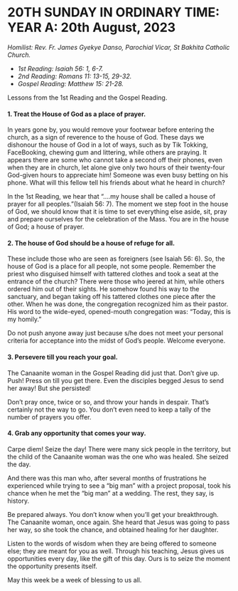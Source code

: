 # 20TH SUNDAY IN ORDINARY TIME: YEAR A: 20th August, 2023
_Homilist: Rev. Fr. James Gyekye Danso, Parochial Vicar, St Bakhita Catholic Church._
- _1st Reading: Isaiah 56: 1, 6-7._
- _2nd Reading: Romans 11: 13-15, 29-32._
- _Gospel Reading: Matthew 15: 21-28._

Lessons from the 1st Reading and the Gospel Reading.

#### 1. Treat the House of God as a place of prayer.

In years gone by, you would remove your footwear before entering the church, as a sign of reverence to the house of God. These days we dishonour the house of God in a lot of ways, such as by Tik Tokking, FaceBooking, chewing gum and littering, while others are praying. It appears there are some who cannot take a second off their phones, even when they are in church, let alone give only two hours of their twenty-four God-given hours to appreciate him! Someone was even busy betting on his phone. What will this fellow tell his friends about what he heard in church?

In the 1st Reading, we hear that “….my house shall be called a house of prayer for all peoples.”(Isaiah 56: 7). The moment we step foot in the house of God, we should know that it is time to set everything else aside, sit, pray and prepare ourselves for the celebration of the Mass. You are in the house of God; a house of prayer.

#### 2. The house of God should be a house of refuge for all.
 These include those who are seen as foreigners (see Isaiah 56: 6). So, the house of God is a place for all people, not some people. Remember the priest who disguised himself with tattered clothes and took a seat at the entrance of the church? There were those who jeered at him, while others ordered him out of their sights. He somehow found his way to the sanctuary, and began taking off his tattered clothes one piece after the other. When he was done, the congregation recognized him as their pastor. His word to the wide-eyed, opened-mouth congregation was: “Today, this is my homily.”

Do not push anyone away just because s/he does not meet your personal criteria for acceptance into the midst of God’s people. Welcome everyone.

#### 3. Persevere till you reach your goal.
The Canaanite woman in the Gospel Reading did just that. Don’t give up. Push! Press on till you get there. Even the disciples begged Jesus to send her away! But she persisted! 

Don’t pray once, twice or so, and throw your hands in despair. That’s certainly not the way to go. You don’t even need to keep a tally of the number of prayers you offer.

#### 4. Grab any opportunity that comes your way.
Carpe diem! Seize the day! There were many sick people in the territory, but the child of the Canaanite woman was the one who was healed. She seized the day.

And there was this man who, after several months of frustrations he experienced while trying to see a “big man” with a project proposal, took his chance when he met the “big man” at a wedding. The rest, they say, is history.

Be prepared always. You don’t know when you’ll get your breakthrough. The Canaanite woman, once again. She heard that Jesus was going to pass her way, so she took the chance, and obtained healing for her daughter.

Listen to the words of wisdom when they are being offered to someone else; they are meant for you as well. Through his teaching, Jesus gives us opportunities every day, like the gift of this day. Ours is to seize the moment the opportunity presents itself.

May this week be a week of blessing to us all.